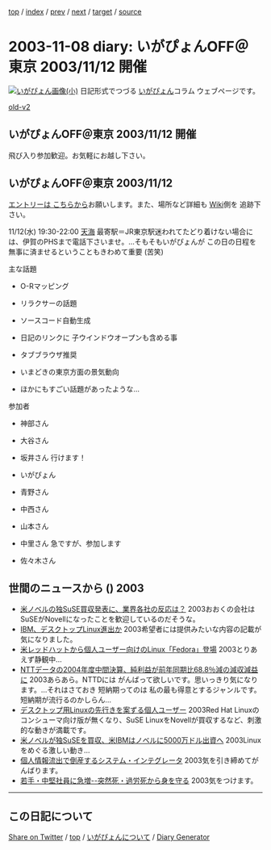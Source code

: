 [top](../index.html) 
 / [index](index.html) 
 / [prev](ig031104.html) 
 / [next](ig031111.html) 
 / [target](https://igapyon.github.io/diary/2003/ig031108.html) 
 / [source](https://github.com/igapyon/diary/blob/gh-pages/2003/ig031108.html.src.md) 

2003-11-08 diary: いがぴょんOFF＠東京 2003/11/12 開催
=====================================================================================================
[![いがぴょん画像(小)](https://igapyon.github.io/diary/images/iga200306s.jpg "いがぴょん")](https://igapyon.github.io/diary/memo/memoigapyon.html) 日記形式でつづる [いがぴょん](https://igapyon.github.io/diary/memo/memoigapyon.html)コラム ウェブページです。

[old-v2](ig031108-orig.html)

## いがぴょんOFF＠東京 2003/11/12 開催

飛び入り参加歓迎。お気軽にお越し下さい。


## いがぴょんOFF＠東京 2003/11/12

[エントリーは こちらから](http://www.hyuki.com/yukiwiki/wiki.cgi?%A4%A4%A4%AC%A4%D4%A4%E7%A4%F3OFF)お願いします。また、場所など詳細も [Wiki](http://www.hyuki.com/yukiwiki/wiki.cgi?%A4%A4%A4%AC%A4%D4%A4%E7%A4%F3OFF)側を 追跡下さい。

11/12(水) 19:30-22:00 [天海](http://r.gnavi.co.jp/g210200/) 最寄駅＝JR東京駅迷われてたどり着けない場合には、伊賀のPHSまで電話下さいませ。…そもそもいがぴょんが この日の日程を無事に済ませるということもきわめて重要 (苦笑)

主な話題

* O-Rマッピング
  
* リラクサーの話題
  
* ソースコード自動生成
  
* 日記のリンクに 子ウインドウオープンも含める事
  
* タブブラウザ推奨
  
* いまどきの東京方面の景気動向
  
* ほかにもすごい話題があったような…

参加者

* 神部さん
  
* 大谷さん
  
* 坂井さん
  行けます！
  
* いがぴょん
  
* 青野さん
  
* 中西さん
  
* 山本さん
  
* 中里さん
  急ですが、参加します
  
* 佐々木さん

## 世間のニュースから () 2003

* [米ノベルの独SuSE買収発表に、業界各社の反応は？](http://japan.cnet.com/news/ent/story/0,2000047623,20061818,00.htm)  2003おおくの会社は SuSEがNovellになったことを歓迎しているのだそうな。
* [IBM、デスクトップLinux進出か](http://www.zdnet.co.jp/news/0311/08/nebt_16.html)  2003希望者には提供みたいな内容の記載が気になりました。
* [米レッドハットから個人ユーザー向けのLinux「Fedora」登場](http://japan.cnet.com/news/tech/story/0,2000047674,20061824,00.htm)  2003とりあえず静観中…
* [NTTデータの2004年度中間決算、純利益が前年同期比68.8％減の減収減益に](http://japan.cnet.com/news/com/story/0,2000047668,20061823,00.htm)  2003あらあら。NTTDには がんばって欲しいです。思いっきり気になります。…それはさておき 短納期ってのは 私の最も得意とするジャンルです。短納期が流行るのかしらん…
* [デスクトップ用Linuxの先行きを案ずる個人ユーザー](http://japan.cnet.com/news/ent/story/0,2000047623,20061802,00.htm)  2003Red Hat Linuxのコンシューマ向け版が無くなり、SuSE LinuxをNovellが買収するなど、刺激的な動きが満載です。
* [米ノベルが独SuSEを買収、米IBMはノベルに5000万ドル出資へ](http://www.japan.cnet.com/news/ent/story/0,2000047623,20061775,00.htm)  2003Linuxをめぐる激しい動き…
* [個人情報流出で倒産するシステム・インテグレータ](http://www.atmarkit.co.jp/news/200311/01/ca.html)  2003気を引き締めてがんばります。
* [若手・中堅社員に急増--突然死・過労死から身を守る](http://biztech.nikkeibp.co.jp/wcs/leaf/CID/onair/biztech/gen/274860)  2003気をつけます。

----------------------------------------------------------------------------------------------------

## この日記について

[Share on Twitter](https://twitter.com/intent/tweet?hashtags=igapyon%2Cdiary%2C%E3%81%84%E3%81%8C%E3%81%B4%E3%82%87%E3%82%93&text=%E3%81%84%E3%81%8C%E3%81%B4%E3%82%87%E3%82%93OFF%EF%BC%A0%E6%9D%B1%E4%BA%AC+2003%2F11%2F12+%E9%96%8B%E5%82%AC&url=https%3A%2F%2Figapyon.github.io%2Fdiary%2F2003%2Fig031108.html) / [top](../index.html) / [いがぴょんについて](https://igapyon.github.io/diary/memo/memoigapyon.html) / [Diary Generator](https://github.com/igapyon/igapyonv3)
